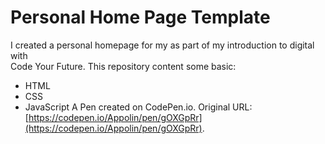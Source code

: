 # Personal Home Page  Template
I created a personal homepage for my as part of my introduction to digital with  
Code Your Future. This repository content some basic:  
* HTML
* CSS
* JavaScript
A Pen created on CodePen.io. Original URL: [https://codepen.io/Appolin/pen/gOXGpRr](https://codepen.io/Appolin/pen/gOXGpRr).

